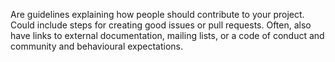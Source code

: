 Are guidelines explaining how people should contribute to your project.
Could include steps for creating good issues or pull requests.
Often, also have links to external documentation, mailing lists, or a code of conduct and community and behavioural expectations.

